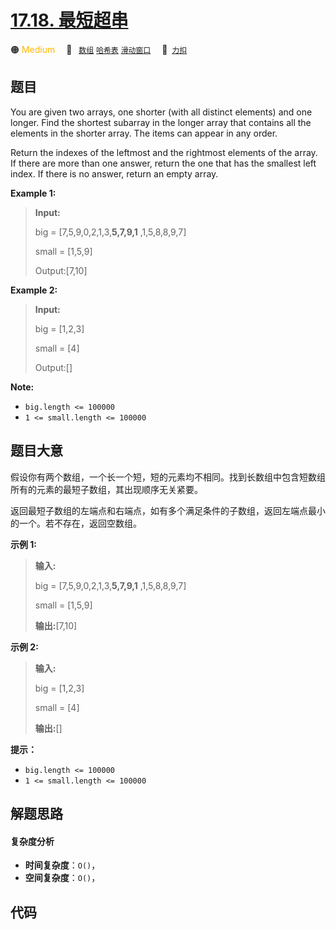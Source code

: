 # [17.18. 最短超串](https://2xiao.github.io/leetcode-js/interview/i_17.18.html)

🟠 <font color=#ffb800>Medium</font>&emsp; 🔖&ensp; [`数组`](/tag/array.md) [`哈希表`](/tag/hash-table.md) [`滑动窗口`](/tag/sliding-window.md)&emsp; 🔗&ensp;[`力扣`](https://leetcode.cn/problems/shortest-supersequence-lcci)

## 题目

You are given two arrays, one shorter (with all distinct elements) and one
longer. Find the shortest subarray in the longer array that contains all the
elements in the shorter array. The items can appear in any order.

Return the indexes of the leftmost and the rightmost elements of the array. If
there are more than one answer, return the one that has the smallest left
index. If there is no answer, return an empty array.

**Example 1:**

> 
> 
> 
> 
> 
> **Input:**
> 
> big = [7,5,9,0,2,1,3,**5,7,9,1** ,1,5,8,8,9,7]
> 
> small = [1,5,9]
> 
> Output:[7,10]

**Example 2:**

> 
> 
> 
> 
> 
> **Input:**
> 
> big = [1,2,3]
> 
> small = [4]
> 
> Output:[]

**Note:**

  * `big.length <= 100000`
  * `1 <= small.length <= 100000`


## 题目大意

假设你有两个数组，一个长一个短，短的元素均不相同。找到长数组中包含短数组所有的元素的最短子数组，其出现顺序无关紧要。

返回最短子数组的左端点和右端点，如有多个满足条件的子数组，返回左端点最小的一个。若不存在，返回空数组。

**示例 1:**

> 
> 
> 
> 
> 
> **输入:**
> 
> big = [7,5,9,0,2,1,3,**5,7,9,1** ,1,5,8,8,9,7]
> 
> small = [1,5,9]
> 
> **输出:**[7,10]

**示例 2:**

> 
> 
> 
> 
> 
> **输入:**
> 
> big = [1,2,3]
> 
> small = [4]
> 
> **输出:**[]

**提示：**

  * `big.length <= 100000`
  * `1 <= small.length <= 100000`


## 解题思路

#### 复杂度分析

- **时间复杂度**：`O()`，
- **空间复杂度**：`O()`，

## 代码

```javascript

```